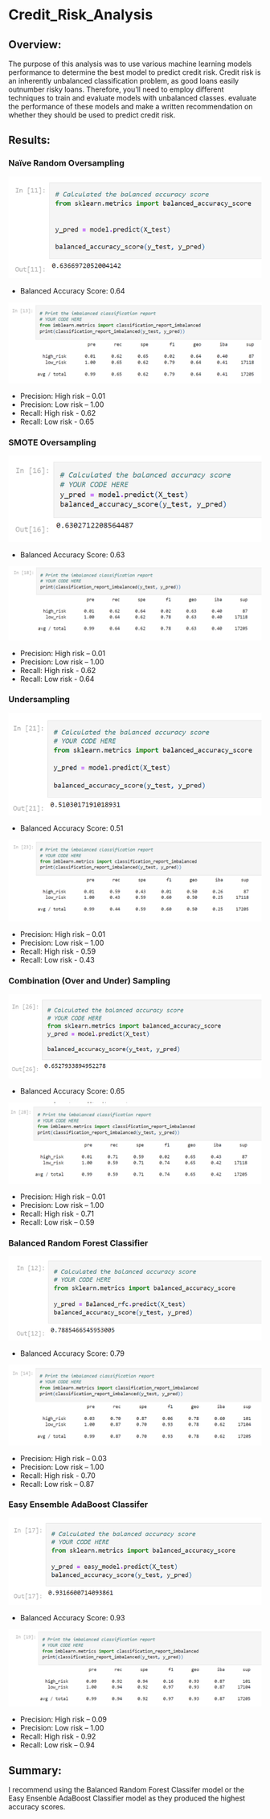 # Credit_Risk_Analysis

## Overview:

The purpose of this analysis was to use various machine learning models performance to determine the best model to predict credit risk. Credit risk is an inherently unbalanced classification problem, as good loans easily outnumber risky loans. Therefore, you’ll need to employ different techniques to train and evaluate models with unbalanced classes.
evaluate the performance of these models and make a written recommendation on whether they should be used to predict credit risk.

## Results:

### Naïve Random Oversampling

![Alt Text](https://github.com/lauren1478/Credit_Risk_Analysis/blob/main/PNGs/NRS1.PNG)

  -	Balanced Accuracy Score: 0.64

![Alt Text](https://github.com/lauren1478/Credit_Risk_Analysis/blob/main/PNGs/NRS2.PNG)

  - Precision: High risk – 0.01
  - Precision: Low risk – 1.00
  - Recall: High risk - 0.62
  - Recall: Low risk - 0.65

### SMOTE Oversampling

![Alt Text](https://github.com/lauren1478/Credit_Risk_Analysis/blob/main/PNGs/SMOTE1.PNG) 

- Balanced Accuracy Score: 0.63

![Alt Text](https://github.com/lauren1478/Credit_Risk_Analysis/blob/main/PNGs/SMOTE2.PNG) 
	
- Precision: High risk – 0.01
- Precision: Low risk – 1.00
- Recall: High risk - 0.62
- Recall: Low risk - 0.64

### Undersampling

![Alt Text](https://github.com/lauren1478/Credit_Risk_Analysis/blob/main/PNGs/Over1.PNG)  

- Balanced Accuracy Score: 0.51

![Alt Text](https://github.com/lauren1478/Credit_Risk_Analysis/blob/main/PNGs/over2.PNG) 

- Precision: High risk – 0.01
- Precision: Low risk – 1.00
- Recall: High risk - 0.59
- Recall: Low risk - 0.43

### Combination (Over and Under) Sampling

![Alt Text](https://github.com/lauren1478/Credit_Risk_Analysis/blob/main/PNGs/overandunder1.PNG)

- Balanced Accuracy Score: 0.65

![Alt Text](https://github.com/lauren1478/Credit_Risk_Analysis/blob/main/PNGs/overandunder2.PNG) 

- Precision: High risk – 0.01
- Precision: Low risk – 1.00
- Recall: High risk - 0.71
- Recall: Low risk – 0.59

### Balanced Random Forest Classifier

![Alt Text](https://github.com/lauren1478/Credit_Risk_Analysis/blob/main/PNGs/RFM1.PNG)
  
- Balanced Accuracy Score: 0.79

![Alt Text](https://github.com/lauren1478/Credit_Risk_Analysis/blob/main/PNGs/RFM2.PNG) 

- Precision: High risk – 0.03
- Precision: Low risk – 1.00
- Recall: High risk - 0.70
- Recall: Low risk – 0.87

### Easy Ensemble AdaBoost Classifer

![Alt Text](https://github.com/lauren1478/Credit_Risk_Analysis/blob/main/PNGs/Easy1.PNG)

- Balanced Accuracy Score: 0.93

![Alt Text](https://github.com/lauren1478/Credit_Risk_Analysis/blob/main/PNGs/Easy2.PNG) 

- Precision: High risk – 0.09
- Precision: Low risk – 1.00
- Recall: High risk - 0.92
- Recall: Low risk – 0.94

## Summary:
I recommend using the Balanced Random Forest Classifer model or the Easy Ensenble AdaBoost Classifier model as they produced the highest accuracy scores.

